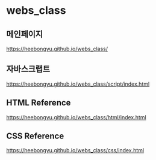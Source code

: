 # webs_class

## 메인페이지
https://heebongyu.github.io/webs_class/

## 자바스크랩트
https://heebongyu.github.io/webs_class/script/index.html

## HTML Reference
https://heebongyu.github.io/webs_class/html/index.html

## CSS Reference
https://heebongyu.github.io/webs_class/css/index.html

